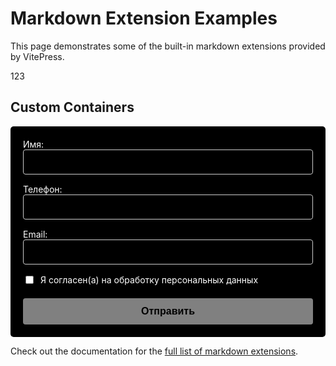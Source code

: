 # Markdown Extension Examples

This page demonstrates some of the built-in markdown extensions provided by VitePress.

123

## Custom Containers

<form id="myForm" class="custom-form">
  <div class="form-group">
    <label for="name">Имя:</label>
    <input type="text" id="name" name="name" class="form-input" required>
  </div>
  
  <div class="form-group">
    <label for="phone">Телефон:</label>
    <input type="tel" id="phone" name="phone" class="form-input" required>
  </div>
  
  <div class="form-group">
    <label for="email">Email:</label>
    <input type="email" id="email" name="email" class="form-input" required>
  </div>
  
  <div class="form-group checkbox-group">
    <input type="checkbox" id="consent" name="consent" required>
    <label for="consent">Я согласен(а) на обработку персональных данных</label>
  </div>
  
  <button type="submit" class="submit-btn" disabled>
    Отправить
  </button>
</form>

<div id="successMessage" class="success-message" style="display: none;">
  ✅ Заявка успешно отправлена. Скоро свяжемся.
</div>

<style>
.custom-form {
  max-width: 500px;
  margin: 0;
  padding: 20px;
  background-color: #000000;
  border-radius: 5px;
  color: #ffffff;
}

.form-group {
  margin-bottom: 15px;
}

.form-input {
  width: 100%;
  padding: 10px;
  box-sizing: border-box;
  border: 1px solid #cccccc;
  border-radius: 4px;
  font-size: 16px;
  background-color: #000000;
  color: #ffffff;
}

.checkbox-group {
  display: flex;
  align-items: center;
  gap: 8px;
  margin-bottom: 20px;
}

.checkbox-group input {
  width: auto;
}

.submit-btn {
  background-color: #ffffff;
  color: #000000;
  padding: 12px 20px;
  border: none;
  border-radius: 4px;
  cursor: pointer;
  font-size: 16px;
  width: 100%;
  font-weight: bold;
  transition: opacity 0.3s;
}

.submit-btn:hover {
  opacity: 0.9;
}

.submit-btn:disabled {
  opacity: 0.5;
  cursor: not-allowed;
}

.success-message {
  margin-top: 15px;
  padding: 10px;
  background-color: #e6f7e6;
  border: 1px solid #a5d6a7;
  border-radius: 4px;
  color: #2e7d32;
  font-weight: bold;
}
</style>

<script>
// Используем export default для совместимости с VitePress
export default {
  mounted() {
    this.initForm();
  },
  methods: {
    initForm() {
      // Проверка выполнения в браузере
      if (typeof document === 'undefined') return;
      
      const form = document.getElementById('myForm');
      if (!form) return;
      
      const successMessage = document.getElementById('successMessage');
      const submitBtn = form.querySelector('.submit-btn');
      const requiredInputs = Array.from(form.querySelectorAll('input[required]'));
      const checkbox = document.getElementById('consent');
      
      // Функция проверки валидности формы
      const checkFormValidity = () => {
        const nameValid = document.getElementById('name').value.trim() !== '';
        const phoneValid = document.getElementById('phone').value.trim() !== '';
        const emailValid = document.getElementById('email').value.trim() !== '';
        const consentValid = checkbox.checked;
        
        submitBtn.disabled = !(nameValid && phoneValid && emailValid && consentValid);
      };
      
      // Назначение обработчиков событий
      requiredInputs.forEach(input => {
        input.addEventListener('input', checkFormValidity);
      });
      
      checkbox.addEventListener('change', checkFormValidity);
      
      // Обработка отправки формы
      form.addEventListener('submit', (e) => {
        e.preventDefault();
        
        // Проверка перед отправкой
        if (submitBtn.disabled) return;
        
        // Сбор данных формы
        const formData = {
          name: form.name.value,
          phone: form.phone.value,
          email: form.email.value,
          consent: checkbox.checked ? 'Да' : 'Нет',
          _subject: 'Новая заявка с сайта'
        };
        
        // 1. Показать сообщение об отправке
        successMessage.style.display = 'block';
        submitBtn.disabled = true;
        
        // 2. Отправка через FormSubmit.co (с использованием токена)
        fetch('https://formsubmit.co/ajax/ВАШ_ТОКЕН', {
          method: 'POST',
          headers: {
            'Content-Type': 'application/json',
            'Accept': 'application/json'
          },
          body: JSON.stringify(formData)
        })
        .then(response => {
          if (response.ok) {
            // Успешная отправка
            form.reset();
          } else {
            throw new Error('Ошибка сервера');
          }
        })
        .catch(error => {
          console.error('FormSubmit error:', error);
          
          // 3. Резервная отправка через mailto
          const mailtoBody = `Имя: ${formData.name}%0AТелефон: ${formData.phone}%0AEmail: ${formData.email}%0AСогласие: ${formData.consent}`;
          window.location.href = `mailto:theorchestramanco@gmail.com?subject=Заявка&body=${mailtoBody}`;
        })
        .finally(() => {
          // 4. Скрыть сообщение через 5 секунд
          setTimeout(() => {
            successMessage.style.display = 'none';
            checkFormValidity(); // Перепроверить состояние формы
          }, 5000);
        });
      });
      
      // Инициализация проверки
      checkFormValidity();
    }
  }
}
</script>

Check out the documentation for the [full list of markdown extensions](https://vitepress.dev/guide/markdown).
